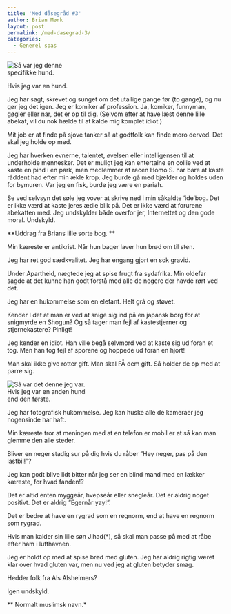 ```yaml
---
title: 'Med dåsegråd #3'
author: Brian Mørk
layout: post
permalink: /med-dasegrad-3/
categories:
  - Generel spas
---
```

<div class="bitImage bitRight" style="width: 173px">
  <img src="http://www.abekat.net/wp-content/images/sadclown_01.jpg" alt="Så var jeg denne specifikke hund." /></p> <p>
    Hvis jeg var en hund.
  </p>
</div>

Jeg har sagt, skrevet og sunget om det utallige gange før (to gange), og nu gør jeg det igen. Jeg er komiker af profession. Ja, komiker, funnyman, gøgler eller nar, det er op til dig. (Selvom efter at have læst denne lille abekat, vil du nok hælde til at kalde mig komplet idiot.)

Mit job er at finde på sjove tanker så at godtfolk kan finde moro derved. Det skal jeg holde op med.  
<!--more-->

  
Jeg har hverken evnerne, talentet, øvelsen eller intelligensen til at underholde mennesker. Det er muligt jeg kan entertaine en collie ved at kaste en pind i en park, men medlemmer af racen Homo S. har bare at kaste råddent had efter min ækle krop. Jeg burde gå med bjælder og holdes uden for bymuren. Var jeg en fisk, burde jeg være en pariah. 

Se ved selvsyn det søle jeg vover at skrive ned i min såkaldte ’ide’bog. Det er ikke værd at kaste jeres ædle blik på. Det er ikke værd at forurene abekatten med. Jeg undskylder både overfor jer, Internettet og den gode moral. Undskyld. 

**Uddrag fra Brians lille sorte bog. **

Min kæreste er antikrist. Når hun bager laver hun brød om til sten. 

Jeg har ret god sædkvalitet. Jeg har engang gjort en sok gravid. 

Under Apartheid, nægtede jeg at spise frugt fra sydafrika. Min oldefar sagde at det kunne han godt forstå med alle de negere der havde rørt ved det.

Jeg har en hukommelse som en elefant. Helt grå og støvet. 

Kender I det at man er ved at snige sig ind på en japansk borg for at snigmyrde en Shogun? Og så tager man fejl af kastestjerner og stjernekastere? Pinligt!

Jeg kender en idiot. Han ville begå selvmord ved at kaste sig ud foran et tog. Men han tog fejl af sporene og hoppede ud foran en hjort! 

Man skal ikke give rotter gift. Man skal FÅ dem gift. Så holder de op med at parre sig.

<div class="bitImage bitLeft" style="width: 208px">
  <img src="http://www.abekat.net/wp-content/images/sadclown_02.jpg" alt="Så var det denne jeg var." /><br /> Hvis jeg var en anden hund end den første.
</div>

Jeg har fotografisk hukommelse. Jeg kan huske alle de kameraer jeg nogensinde har haft. 

Min kæreste tror at meningen med at en telefon er mobil er at så kan man glemme den alle steder. 

Bliver en neger stadig sur på dig hvis du råber ”Hey neger, pas på den lastbil!”? 

Jeg kan godt blive lidt bitter når jeg ser en blind mand med en lækker kæreste, for hvad fanden!? 

Det er altid enten myggeår, hvepseår eller snegleår. Det er aldrig noget positivt. Det er aldrig ”Egernår yay!”. 

Det er bedre at have en rygrad som en regnorm, end at have en regnorm som rygrad. 

Hvis man kalder sin lille søn Jihad(*), så skal man passe på med at råbe efter ham i lufthavnen.

Jeg er holdt op med at spise brød med gluten. Jeg har aldrig rigtig været klar over hvad gluten var, men nu ved jeg at gluten betyder smag. 

Hedder folk fra Als Alsheimers?

Igen undskyld. 

** Normalt muslimsk navn.*
